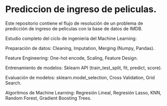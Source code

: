 # Prediccion de ingreso de peliculas.
Este repositorio contiene el flujo de resolución de un problema de predicción de ingreso de peliculas con la base de datos de IMDB.

Estudio completo del ciclo de ingeniería del Machine Learning:

Preparación de datos: Cleaning, Imputation, Merging (Numpy, Pandas).

Feature Engineering: One-hot encode, Scaling, Feature Design.

Entrenamiento de modelos: Sklearn API (train_test_split, fit, predict, score).

Evaluación de modelos: sklearn.model_selection, Cross Validation, Grid Search.

Algoritmos de Machine Learning: Regresión Lineal, Regresión Lasso, KNN, Random Forest, Gradient Boosting Trees.
